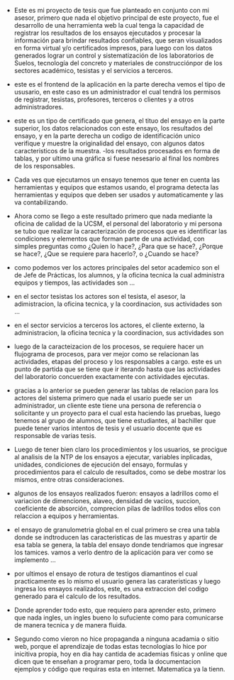 - Este es mi proyecto de tesis que fue planteado en conjunto con mi asesor, primero que nada el objetivo principal de este proyecto, fue el desarrollo de una herramienta web la cual tenga la capacidad de registrar los resultados de los ensayos ejecutados y procesar la información para brindar resultados confiables, que seran visualizados en forma virtual y/o certificados impresos, para luego con los datos generados lograr un control y sistematización de los laboratorios de Suelos, tecnología del concreto y materiales de construcciónpor de los sectores académico, tesistas y el servicios a terceros.
- este es el frontend de la aplicación en la parte derecha vemos el tipo de ususario, en este caso es un administrador el cual tendrá los permisos de registrar, tesistas, profesores, terceros o clientes y a otros administradores.

- este es un tipo de certificado que genera, el tituo del ensayo en la parte superior, los datos relacionados con este ensayo, los resultados del ensayo, y en la parte derecha un codigo de identificación unico verifique y muestre la originalidad del ensayo, con algunos datos caracteristicos de la muestra. 
-los resultados procesados en forma de tablas, y por ultimo una gráfica si fuese nesesario al final los nombres de los responsables.

- Cada ves que ejecutamos un ensayo tenemos que tener en cuenta las herramientas y equipos que estamos usando, el programa detecta las herramientas y equipos que deben ser usados y automaticamente y las va contabilizando.

- Ahora como se llego a este resultado primero que nada mediante la oficina de calidad de la UCSM, el personal del laboratorio y mi persona se tubo que realizar la caracterización de procesos que es identificar las condiciones y elementos que forman parte de una actividad, con simples preguntas como ¿Quien lo hace?, ¿Para que se hace?, ¿Porque se hace?, ¿Que se requiere para hacerlo?, o ¿Cuando se hace? 

- como podemos ver los actores principales del setor academico son el de Jefe de Prácticas, los alumnos, y la oficina tecnica la cual administra equipos y tiempos, las actividades son ...

- en el sector tesistas los actores son el tesista, el asesor, la adimistracion, la oficina tecnica, y la coordinacion, sus actividades son ...

- en el sector servicios a terceros los actores, el cliente externo, la administracion, la oficina tecnica y la coordinacion, sus actividades son

- luego de la caracteizacion de los procesos, se requiere hacer un flujograma de procesos, para ver mejor como se relacionan las actividades, etapas del proceso y los responsables a cargo. este es un punto de partida que se tiene que ir iterando hasta que las actividades del laboratorio concuerden exactamente con actividades ejecutas.

- gracias a lo anterior se pueden generar las tablas de relacion para los actores del sistema primero que nada el usario puede ser un administrador, un cliente este tiene una persona de referencia o solicitante y un proyecto para el cual esta haciendo las pruebas, luego tenemos al grupo de alumnos, que tiene estudiantes, al bachiller que puede tener varios intentos de tesis y el usuario docente que es responsable de varias tesis.

- Luego de tener bien claro los procedimientos y los usuarios, se procigue al analisis de la NTP de los ensayos a ejecutar, variables inplicadas, unidades, condiciones de ejecución del ensayo, formulas y procedimientos para el calculo de resultados, como se debe mostrar los mismos, entre otras consideraciones.

- algunos de los ensayos realizados fueron: ensayos a ladrillos como el variacion de dimenciones, alaveo, densidad de vacios, succion, coeficiente de absorción, comprecion pilas de ladrillos todos ellos con relaccion a equipos y herramientas.

- el ensayo de granulometria global en el cual primero se crea una tabla donde se indtroducen las caracteristicas de las muestras y apartir de esa tabla se genera, la tabla del ensayo donde tendriamos que ingresar los tamices. vamos a verlo dentro de la aplicación para ver como se implemento ...

- por ultimos el ensayo de rotura de testigos diamantinos el cual practicamente es lo mismo el usuario genera las carateristicas y luego ingresa los ensayos realizados, este, es una extraccion del codigo generado para el calculo de los resultados.

- Donde aprender todo esto, que requiero para aprender esto, primero que nada ingles, un ingles bueno lo sufuciente como para comunicarse de manera tecnica y de manera fluida.
- Segundo como vieron no hice propaganda a ninguna acadamia o sitio web, porque el aprendizaje de todas estas tecnologias lo hice por inicitiva propia, hoy en dia hay cantida de academias fisicas y online que dicen que te enseñan a programar pero, toda la documentacion ejemplos y código que requiras esta en internet. Matematica ya la tienn.
